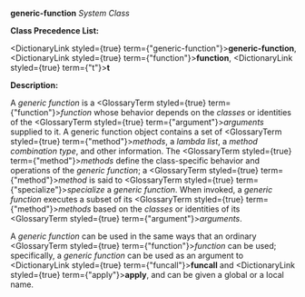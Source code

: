 **generic-function** *System Class* 



**Class Precedence List:** 



<DictionaryLink styled={true} term={"generic-function"}><b>generic-function</b></DictionaryLink>, <DictionaryLink styled={true} term={"function"}><b>function</b></DictionaryLink>, <DictionaryLink styled={true} term={"t"}><b>t</b></DictionaryLink> 



**Description:** 



A *generic function* is a <GlossaryTerm styled={true} term={"function"}><i>function</i></GlossaryTerm> whose behavior depends on the *classes* or identities of the <GlossaryTerm styled={true} term={"argument"}><i>arguments</i></GlossaryTerm> supplied to it. A generic function object contains a set of <GlossaryTerm styled={true} term={"method"}><i>methods</i></GlossaryTerm>, a *lambda list*, a *method combination type*, and other information. The <GlossaryTerm styled={true} term={"method"}><i>methods</i></GlossaryTerm> define the class-specific behavior and operations of the *generic function*; a <GlossaryTerm styled={true} term={"method"}><i>method</i></GlossaryTerm> is said to <GlossaryTerm styled={true} term={"specialize"}><i>specialize</i></GlossaryTerm> a *generic function*. When invoked, a *generic function* executes a subset of its <GlossaryTerm styled={true} term={"method"}><i>methods</i></GlossaryTerm> based on the *classes* or identities of its <GlossaryTerm styled={true} term={"argument"}><i>arguments</i></GlossaryTerm>. 



A *generic function* can be used in the same ways that an ordinary <GlossaryTerm styled={true} term={"function"}><i>function</i></GlossaryTerm> can be used; specifically, a *generic function* can be used as an argument to <DictionaryLink styled={true} term={"funcall"}><b>funcall</b></DictionaryLink> and <DictionaryLink styled={true} term={"apply"}><b>apply</b></DictionaryLink>, and can be given a global or a local name.  







